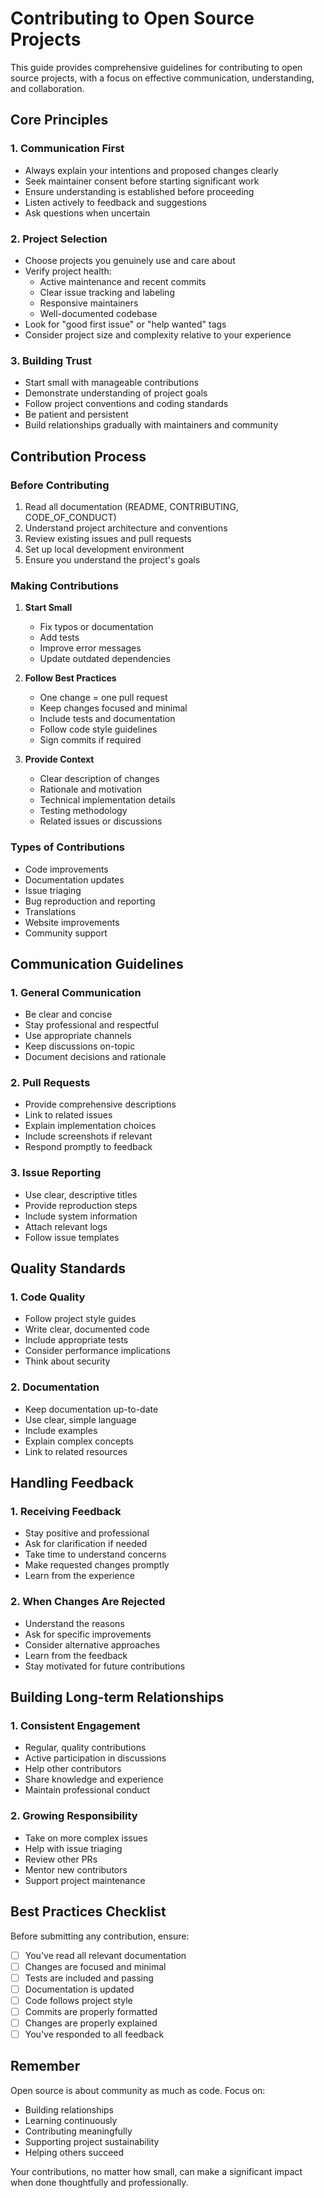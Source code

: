 # Contributing to Open Source Projects

This guide provides comprehensive guidelines for contributing to open source projects, with a focus on effective communication, understanding, and collaboration.

## Core Principles

### 1. Communication First
- Always explain your intentions and proposed changes clearly
- Seek maintainer consent before starting significant work
- Ensure understanding is established before proceeding
- Listen actively to feedback and suggestions
- Ask questions when uncertain

### 2. Project Selection
- Choose projects you genuinely use and care about
- Verify project health:
  * Active maintenance and recent commits
  * Clear issue tracking and labeling
  * Responsive maintainers
  * Well-documented codebase
- Look for "good first issue" or "help wanted" tags
- Consider project size and complexity relative to your experience

### 3. Building Trust
- Start small with manageable contributions
- Demonstrate understanding of project goals
- Follow project conventions and coding standards
- Be patient and persistent
- Build relationships gradually with maintainers and community

## Contribution Process

### Before Contributing
1. Read all documentation (README, CONTRIBUTING, CODE_OF_CONDUCT)
2. Understand project architecture and conventions
3. Review existing issues and pull requests
4. Set up local development environment
5. Ensure you understand the project's goals

### Making Contributions
1. **Start Small**
   - Fix typos or documentation
   - Add tests
   - Improve error messages
   - Update outdated dependencies

2. **Follow Best Practices**
   - One change = one pull request
   - Keep changes focused and minimal
   - Include tests and documentation
   - Follow code style guidelines
   - Sign commits if required

3. **Provide Context**
   - Clear description of changes
   - Rationale and motivation
   - Technical implementation details
   - Testing methodology
   - Related issues or discussions

### Types of Contributions
- Code improvements
- Documentation updates
- Issue triaging
- Bug reproduction and reporting
- Translations
- Website improvements
- Community support

## Communication Guidelines

### 1. General Communication
- Be clear and concise
- Stay professional and respectful
- Use appropriate channels
- Keep discussions on-topic
- Document decisions and rationale

### 2. Pull Requests
- Provide comprehensive descriptions
- Link to related issues
- Explain implementation choices
- Include screenshots if relevant
- Respond promptly to feedback

### 3. Issue Reporting
- Use clear, descriptive titles
- Provide reproduction steps
- Include system information
- Attach relevant logs
- Follow issue templates

## Quality Standards

### 1. Code Quality
- Follow project style guides
- Write clear, documented code
- Include appropriate tests
- Consider performance implications
- Think about security

### 2. Documentation
- Keep documentation up-to-date
- Use clear, simple language
- Include examples
- Explain complex concepts
- Link to related resources

## Handling Feedback

### 1. Receiving Feedback
- Stay positive and professional
- Ask for clarification if needed
- Take time to understand concerns
- Make requested changes promptly
- Learn from the experience

### 2. When Changes Are Rejected
- Understand the reasons
- Ask for specific improvements
- Consider alternative approaches
- Learn from the feedback
- Stay motivated for future contributions

## Building Long-term Relationships

### 1. Consistent Engagement
- Regular, quality contributions
- Active participation in discussions
- Help other contributors
- Share knowledge and experience
- Maintain professional conduct

### 2. Growing Responsibility
- Take on more complex issues
- Help with issue triaging
- Review other PRs
- Mentor new contributors
- Support project maintenance

## Best Practices Checklist

Before submitting any contribution, ensure:

- [ ] You've read all relevant documentation
- [ ] Changes are focused and minimal
- [ ] Tests are included and passing
- [ ] Documentation is updated
- [ ] Code follows project style
- [ ] Commits are properly formatted
- [ ] Changes are properly explained
- [ ] You've responded to all feedback

## Remember

Open source is about community as much as code. Focus on:
- Building relationships
- Learning continuously
- Contributing meaningfully
- Supporting project sustainability
- Helping others succeed

Your contributions, no matter how small, can make a significant impact when done thoughtfully and professionally.
